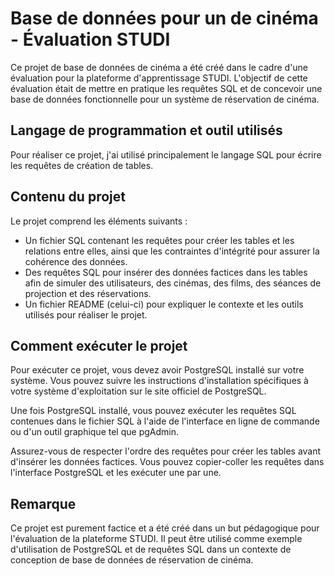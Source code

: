 # Base de données pour un de cinéma - Évaluation STUDI

Ce projet de base de données de cinéma a été créé dans le cadre d'une évaluation pour la plateforme d'apprentissage STUDI. L'objectif de cette évaluation était de mettre en pratique les requêtes SQL et de concevoir une base de données fonctionnelle pour un système de réservation de cinéma.

## Langage de programmation et outil utilisés

Pour réaliser ce projet, j'ai utilisé principalement le langage SQL pour écrire les requêtes de création de tables.

## Contenu du projet

Le projet comprend les éléments suivants :

- Un fichier SQL contenant les requêtes pour créer les tables et les relations entre elles, ainsi que les contraintes d'intégrité pour assurer la cohérence des données.
- Des requêtes SQL pour insérer des données factices dans les tables afin de simuler des utilisateurs, des cinémas, des films, des séances de projection et des réservations.
- Un fichier README (celui-ci) pour expliquer le contexte et les outils utilisés pour réaliser le projet.

## Comment exécuter le projet

Pour exécuter ce projet, vous devez avoir PostgreSQL installé sur votre système. Vous pouvez suivre les instructions d'installation spécifiques à votre système d'exploitation sur le site officiel de PostgreSQL.

Une fois PostgreSQL installé, vous pouvez exécuter les requêtes SQL contenues dans le fichier SQL à l'aide de l'interface en ligne de commande ou d'un outil graphique tel que pgAdmin.

Assurez-vous de respecter l'ordre des requêtes pour créer les tables avant d'insérer les données factices. Vous pouvez copier-coller les requêtes dans l'interface PostgreSQL et les exécuter une par une.

## Remarque

Ce projet est purement factice et a été créé dans un but pédagogique pour l'évaluation de la plateforme STUDI. Il peut être utilisé comme exemple d'utilisation de PostgreSQL et de requêtes SQL dans un contexte de conception de base de données de réservation de cinéma.
